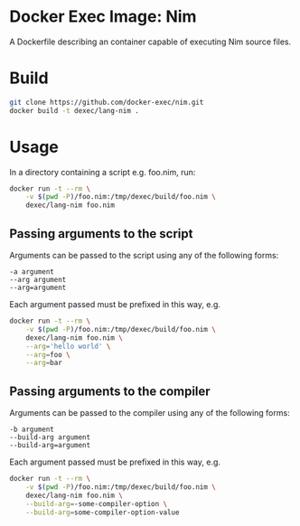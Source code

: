 # Docker Exec Image: Nim

A Dockerfile describing an container capable of executing Nim source files.

# Build

```sh
git clone https://github.com/docker-exec/nim.git
docker build -t dexec/lang-nim .
```

# Usage

In a directory containing a script e.g. foo.nim, run:

```sh
docker run -t --rm \
    -v $(pwd -P)/foo.nim:/tmp/dexec/build/foo.nim \
    dexec/lang-nim foo.nim
```

## Passing arguments to the script

Arguments can be passed to the script using any of the following forms:

```
-a argument
--arg argument
--arg=argument
```

Each argument passed must be prefixed in this way, e.g.

```sh
docker run -t --rm \
    -v $(pwd -P)/foo.nim:/tmp/dexec/build/foo.nim \
    dexec/lang-nim foo.nim \
    --arg='hello world' \
    --arg=foo \
    --arg=bar
```

## Passing arguments to the compiler

Arguments can be passed to the compiler using any of the following forms:

```
-b argument
--build-arg argument
--build-arg=argument
```

Each argument passed must be prefixed in this way, e.g.

```sh
docker run -t --rm \
    -v $(pwd -P)/foo.nim:/tmp/dexec/build/foo.nim \
    dexec/lang-nim foo.nim \
    --build-arg=-some-compiler-option \
    --build-arg=some-compiler-option-value
```
